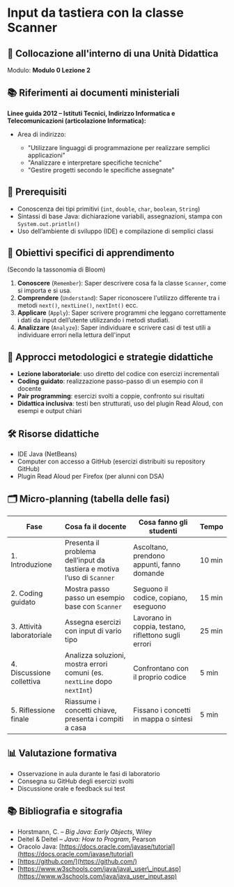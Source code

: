 # Input da tastiera con la classe Scanner

## 📌 Collocazione all'interno di una Unità Didattica

Modulo: **Modulo 0 Lezione 2**

## 📚 Riferimenti ai documenti ministeriali

**Linee guida 2012 – Istituti Tecnici, Indirizzo Informatica e Telecomunicazioni (articolazione Informatica):**

* Area di indirizzo:

  * "Utilizzare linguaggi di programmazione per realizzare semplici applicazioni"
  * "Analizzare e interpretare specifiche tecniche"
  * "Gestire progetti secondo le specifiche assegnate"

## 🧠 Prerequisiti

* Conoscenza dei tipi primitivi (`int`, `double`, `char`, `boolean`, `String`)
* Sintassi di base Java: dichiarazione variabili, assegnazioni, stampa con `System.out.println()`
* Uso dell’ambiente di sviluppo (IDE) e compilazione di semplici classi

## 🎯 Obiettivi specifici di apprendimento

(Secondo la tassonomia di Bloom)

1. **Conoscere** (`Remember`): Saper descrivere cosa fa la classe `Scanner`, come si importa e si usa.
2. **Comprendere** (`Understand`): Saper riconoscere l'utilizzo differente tra i metodi `next()`, `nextLine()`, `nextInt()` ecc.
3. **Applicare** (`Apply`): Saper scrivere programmi che leggano correttamente i dati da input dell’utente utilizzando i metodi studiati.
4. **Analizzare** (`Analyze`): Saper individuare e scrivere casi di test utili a individuare errori nella lettura dell'input

## 🧩 Approcci metodologici e strategie didattiche

* **Lezione laboratoriale**: uso diretto del codice con esercizi incrementali
* **Coding guidato**: realizzazione passo-passo di un esempio con il docente
* **Pair programming**: esercizi svolti a coppie, confronto sui risultati
* **Didattica inclusiva**: testi ben strutturati, uso del plugin Read Aloud, con esempi e output chiari

## 🛠️ Risorse didattiche

* IDE Java (NetBeans)
* Computer con accesso a GitHub (esercizi distribuiti su repository GitHub)
* Plugin Read Aloud per Firefox (per alunni con DSA)

## 🗂️ Micro-planning (tabella delle fasi)

| Fase                      | Cosa fa il docente                                                       | Cosa fanno gli studenti                              | Tempo  |
| ------------------------- | ------------------------------------------------------------------------ | ---------------------------------------------------- | ------ |
| 1. Introduzione           | Presenta il problema dell’input da tastiera e motiva l’uso di `Scanner`  | Ascoltano, prendono appunti, fanno domande           | 10 min |
| 2. Coding guidato         | Mostra passo passo un esempio base con `Scanner`                         | Seguono il codice, copiano, eseguono                 | 15 min |
| 3. Attività laboratoriale | Assegna esercizi con input di vario tipo                                 | Lavorano in coppia, testano, riflettono sugli errori | 25 min |
| 4. Discussione collettiva | Analizza soluzioni, mostra errori comuni (es. `nextLine` dopo `nextInt`) | Confrontano con il proprio codice                    | 5 min  |
| 5. Riflessione finale     | Riassume i concetti chiave, presenta i compiti a casa                    | Fissano i concetti in mappa o sintesi                | 5 min  |

## 📊 Valutazione formativa

* Osservazione in aula durante le fasi di laboratorio
* Consegna su GitHub degli esercizi svolti
* Discussione orale e feedback sui test

## 📚 Bibliografia e sitografia

* Horstmann, C. – *Big Java: Early Objects*, Wiley
* Deitel & Deitel – *Java: How to Program*, Pearson
* Oracolo Java: [https://docs.oracle.com/javase/tutorial](https://docs.oracle.com/javase/tutorial)
* [https://github.com/](https://github.com/)
* [https://www.w3schools.com/java/java\_user\_input.asp](https://www.w3schools.com/java/java_user_input.asp)

